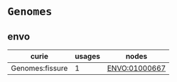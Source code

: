 # `Genomes`

## envo

| curie           |   usages | nodes                                                 |
|-----------------|----------|-------------------------------------------------------|
| Genomes:fissure |        1 | [ENVO:01000667](https://bioregistry.io/ENVO:01000667) |

